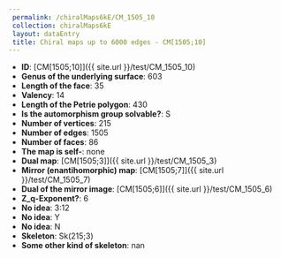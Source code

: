 ```yaml
--- 
 permalink: /chiralMaps6kE/CM_1505_10 
 collection: chiralMaps6kE
 layout: dataEntry
 title: Chiral maps up to 6000 edges - CM[1505;10]
---
```


- **ID**: [CM[1505;10]]({{ site.url }}/test/CM_1505_10)
- **Genus of the underlying surface**: 603
- **Length of the face**: 35
- **Valency**: 14
- **Length of the Petrie polygon**: 430
- **Is the automorphism group solvable?**: S
- **Number of vertices**: 215
- **Number of edges**: 1505
- **Number of faces**: 86
- **The map is self-**: none
- **Dual map**: [CM[1505;3]]({{ site.url }}/test/CM_1505_3)
- **Mirror (enantihomorphic) map**: [CM[1505;7]]({{ site.url }}/test/CM_1505_7)
- **Dual of the mirror image**: [CM[1505;6]]({{ site.url }}/test/CM_1505_6)
- **Z_q-Exponent?**: 6
- **No idea**:  3:12
- **No idea**: Y
- **No idea**: N
- **Skeleton**: Sk(215;3)
- **Some other kind of skeleton**: nan
